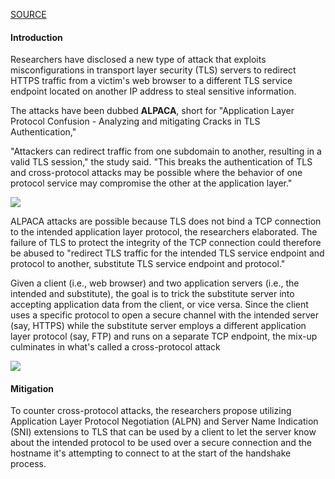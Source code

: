 [SOURCE](https://thehackernews.com/2021/06/new-tls-attack-lets-attackers-launch.html)


#### Introduction


Researchers have disclosed a new type of attack that exploits misconfigurations in transport layer security (TLS) servers to redirect HTTPS traffic from a victim's web browser to a different TLS service endpoint located on another IP address to steal sensitive information.

The attacks have been dubbed **ALPACA**, short for "Application Layer Protocol Confusion - Analyzing and mitigating Cracks in TLS Authentication,"

"Attackers can redirect traffic from one subdomain to another, resulting in a valid TLS session," the study said. "This breaks the authentication of TLS and cross-protocol attacks may be possible where the behavior of one protocol service may compromise the other at the application layer."

![](https://thehackernews.com/images/-6T8mLagtSTY/YMDsgdOvyXI/AAAAAAAACzg/n9_ubCfFfnAboLcwYQpWORDGYC8rqKxGQCLcBGAsYHQ/s728-e1000/tls-attack.jpg)

ALPACA attacks are possible because TLS does not bind a TCP connection to the intended application layer protocol, the researchers elaborated. The failure of TLS to protect the integrity of the TCP connection could therefore be abused to "redirect TLS traffic for the intended TLS service endpoint and protocol to another, substitute TLS service endpoint and protocol."

Given a client (i.e., web browser) and two application servers (i.e., the intended and substitute), the goal is to trick the substitute server into accepting application data from the client, or vice versa. Since the client uses a specific protocol to open a secure channel with the intended server (say, HTTPS) while the substitute server employs a different application layer protocol (say, FTP) and runs on a separate TCP endpoint, the mix-up culminates in what's called a cross-protocol attack


![](https://thehackernews.com/images/-sAdGuYwxSW8/YMDtPezICJI/AAAAAAAACzo/HrLOe4Ju63cu3xrxmWVIy6reEC5ibyRUgCLcBGAsYHQ/s728-e1000/hacking.jpg)


#### Mitigation

To counter cross-protocol attacks, the researchers propose utilizing Application Layer Protocol Negotiation (ALPN) and Server Name Indication (SNI) extensions to TLS that can be used by a client to let the server know about the intended protocol to be used over a secure connection and the hostname it's attempting to connect to at the start of the handshake process.
